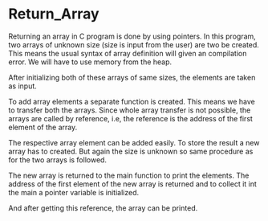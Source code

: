 # Return_Array

Returning an array in C program is done by using pointers. In this program, two arrays of unknown size (size is input from the user) are two be created. This means the usual syntax of array definition will given an compilation error. We will have to use memory from the heap. 

After initializing both of these arrays of same sizes, the elements are taken as input. 

To add array elements a separate function is created. This means we have to transfer both the arrays. Since whole array transfer is not possible, the arrays are called by reference, i.e, the reference is the address of the first element of the array. 

The respective array element can be added easily. To store the result a new array has to created. But again the size is unknown so same procedure as for the two arrays is followed.

The new array is returned to the main function to print the elements. The address of the first element of the new array is returned and to collect it int the main a pointer variable is initialized.

And after getting this reference, the array can be printed.
